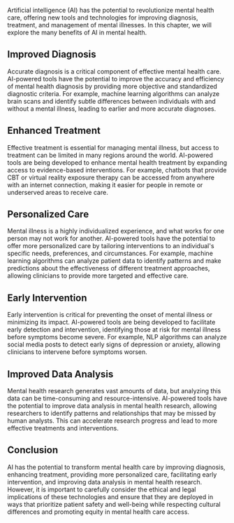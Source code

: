 
Artificial intelligence (AI) has the potential to revolutionize mental health care, offering new tools and technologies for improving diagnosis, treatment, and management of mental illnesses. In this chapter, we will explore the many benefits of AI in mental health.

Improved Diagnosis
------------------

Accurate diagnosis is a critical component of effective mental health care. AI-powered tools have the potential to improve the accuracy and efficiency of mental health diagnosis by providing more objective and standardized diagnostic criteria. For example, machine learning algorithms can analyze brain scans and identify subtle differences between individuals with and without a mental illness, leading to earlier and more accurate diagnoses.

Enhanced Treatment
------------------

Effective treatment is essential for managing mental illness, but access to treatment can be limited in many regions around the world. AI-powered tools are being developed to enhance mental health treatment by expanding access to evidence-based interventions. For example, chatbots that provide CBT or virtual reality exposure therapy can be accessed from anywhere with an internet connection, making it easier for people in remote or underserved areas to receive care.

Personalized Care
-----------------

Mental illness is a highly individualized experience, and what works for one person may not work for another. AI-powered tools have the potential to offer more personalized care by tailoring interventions to an individual's specific needs, preferences, and circumstances. For example, machine learning algorithms can analyze patient data to identify patterns and make predictions about the effectiveness of different treatment approaches, allowing clinicians to provide more targeted and effective care.

Early Intervention
------------------

Early intervention is critical for preventing the onset of mental illness or minimizing its impact. AI-powered tools are being developed to facilitate early detection and intervention, identifying those at risk for mental illness before symptoms become severe. For example, NLP algorithms can analyze social media posts to detect early signs of depression or anxiety, allowing clinicians to intervene before symptoms worsen.

Improved Data Analysis
----------------------

Mental health research generates vast amounts of data, but analyzing this data can be time-consuming and resource-intensive. AI-powered tools have the potential to improve data analysis in mental health research, allowing researchers to identify patterns and relationships that may be missed by human analysts. This can accelerate research progress and lead to more effective treatments and interventions.

Conclusion
----------

AI has the potential to transform mental health care by improving diagnosis, enhancing treatment, providing more personalized care, facilitating early intervention, and improving data analysis in mental health research. However, it is important to carefully consider the ethical and legal implications of these technologies and ensure that they are deployed in ways that prioritize patient safety and well-being while respecting cultural differences and promoting equity in mental health care access.

